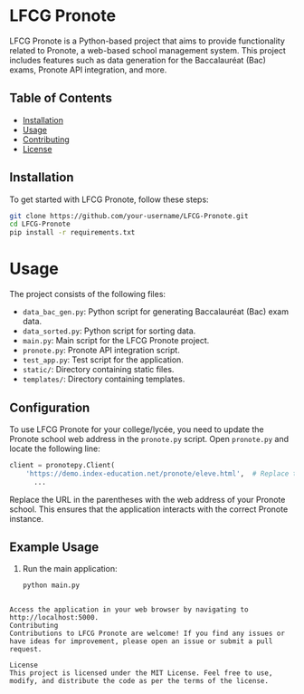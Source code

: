 # LFCG Pronote

LFCG Pronote is a Python-based project that aims to provide functionality related to Pronote, a web-based school management system. This project includes features such as data generation for the Baccalauréat (Bac) exams, Pronote API integration, and more.

## Table of Contents

- [Installation](#installation)
- [Usage](#usage)
- [Contributing](#contributing)
- [License](#license)

## Installation

To get started with LFCG Pronote, follow these steps:

```bash
git clone https://github.com/your-username/LFCG-Pronote.git
cd LFCG-Pronote
pip install -r requirements.txt
```

# Usage

The project consists of the following files:

- `data_bac_gen.py`: Python script for generating Baccalauréat (Bac) exam data.
- `data_sorted.py`: Python script for sorting data.
- `main.py`: Main script for the LFCG Pronote project.
- `pronote.py`: Pronote API integration script.
- `test_app.py`: Test script for the application.
- `static/`: Directory containing static files.
- `templates/`: Directory containing templates.

## Configuration

To use LFCG Pronote for your college/lycée, you need to update the Pronote school web address in the `pronote.py` script. Open `pronote.py` and locate the following line:

```python
client = pronotepy.Client(
    'https://demo.index-education.net/pronote/eleve.html',  # Replace this line
      ...
```
Replace the URL in the parentheses with the web address of your Pronote school. This ensures that the application interacts with the correct Pronote instance.

## Example Usage

1. Run the main application:

   ```bash
   python main.py
```

Access the application in your web browser by navigating to http://localhost:5000.
Contributing
Contributions to LFCG Pronote are welcome! If you find any issues or have ideas for improvement, please open an issue or submit a pull request.

License
This project is licensed under the MIT License. Feel free to use, modify, and distribute the code as per the terms of the license.
